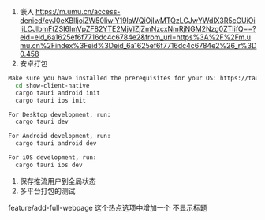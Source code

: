 1. 嵌入 https://m.umu.cn/access-denied/eyJ0eXBlIjoiZW50IiwiY19laWQiOjIwMTQzLCJwYWdlX3R5cGUiOiIiLCJlbmFtZSI6ImVpZF82YTE2MjVlZjZmNzcxNmRjNGM2Nzg0ZTIifQ==?eid=eid_6a1625ef6f7716dc4c6784e2&from_url=https%3A%2F%2Fm.umu.cn%2Findex%3Feid%3Deid_6a1625ef6f7716dc4c6784e2%26_r%3D0.458
2. 安卓打包

```bash
Make sure you have installed the prerequisites for your OS: https://tauri.app/v1/guides/getting-started/prerequisites, then run:
  cd show-client-native
  cargo tauri android init
  cargo tauri ios init

For Desktop development, run:
  cargo tauri dev

For Android development, run:
  cargo tauri android dev

For iOS development, run:
  cargo tauri ios dev
```

1. 保存推流用户到全局状态
2. 多平台打包的测试

feature/add-full-webpage 这个热点选项中增加一个 不显示标题